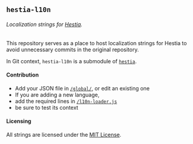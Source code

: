 ## `hestia-l10n`
###### Localization strings for [Hestia](https://github.com/vnma0/hestia).

This repository serves as a place to host localization strings for Hestia to avoid unnecessary commits in the original repository.

In Git context, `hestia-l10n` is a submodule of [`hestia`](https://github.com/vnma0/hestia).

#### Contribution
- Add your JSON file in [`/global/`](./global), or edit an existing one
- If you are adding a new language, 
 - add the required lines in [`/l10n-loader.js`](./l10n-loader.js)
 - be sure to test its context

#### Licensing
All strings are licensed under the [MIT License](./LICENSE).

